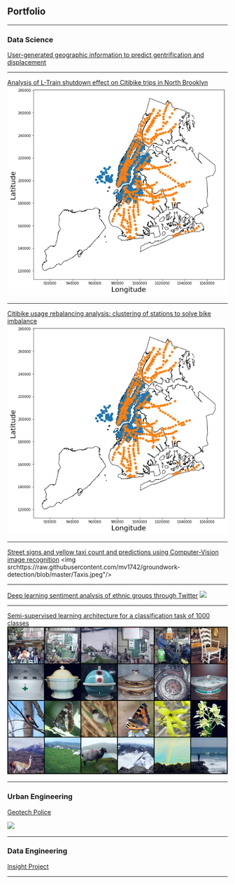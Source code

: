 ## Portfolio

---

### Data Science

[User-generated geographic information to predict gentrification and displacement](https://mv1742.github.io/udpny_website/)


---

[Analysis of L-Train shutdown effect on Citibike trips in North Brooklyn](https://www.authorea.com/343291/WvCJMi1pNDL6i1gUT_rstw)
<img src="https://raw.githubusercontent.com/mv1742/PUI2018_mv1742/master/Extra_Credit_mv1742/Trains.png"/>

---

[Citibike usage rebalancing analysis: clustering of stations to solve bike imbalance](https://github.com/mv1742/CitiBike_Usage_Analysis)
<img src="https://raw.githubusercontent.com/mv1742/PUI2018_mv1742/master/Extra_Credit_mv1742/Trains.png"/>

---

[Street signs and yellow taxi count and predictions using Computer-Vision image recognition](https://github.com/Streets-Data-Collaborative/groundwork-detection)
<img srchttps://raw.githubusercontent.com/mv1742/groundwork-detection/blob/master/Taxis.jpeg"/>

---

[Deep learning sentiment analysis of ethnic groups through Twitter](https://www.overleaf.com/read/yhvvshpgcsbk)
<img src="https://github.com/mv1742/NLP_Twitter_Sentiment/blob/master/plots/Moving_Average.png?raw=true"/>

---

[Semi-supervised learning architecture for a classification task of 1000 classes](https://towardsdatascience.com/learning-like-babies-image-classification-using-semi-supervised-learning-ccfb5b391d1f)
<img src="https://github.com/mv1742/DLFinalProject/blob/master/plots/vis_rot.png?raw=true"/>

---


### Urban Engineering

[Geotech Police](https://github.com/mv1742/Geo_Police/)

<img src="https://raw.githubusercontent.com/mv1742/GeoPolice/master/Images/Soldata.jpg"/>

---
### Data Engineering

[Insight Project](https://github.com/mv1742/Wiki_Bias/)

---

